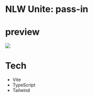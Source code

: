# NLW Unite: pass-in 

# preview

<img src='../pass-in-web/src/assets/preview.png'>

# Tech

- Vite
- TypeScript
- Tailwind